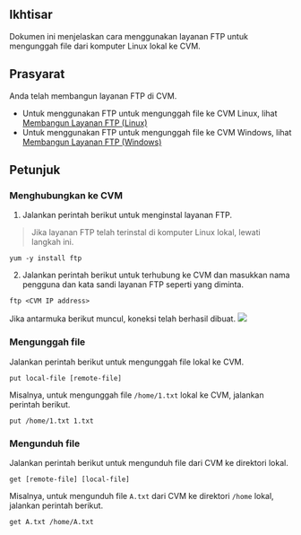 ## Ikhtisar

Dokumen ini menjelaskan cara menggunakan layanan FTP untuk mengunggah file dari komputer Linux lokal ke CVM.

## Prasyarat

Anda telah membangun layanan FTP di CVM.
- Untuk menggunakan FTP untuk mengunggah file ke CVM Linux, lihat [Membangun Layanan FTP (Linux)](https://intl.cloud.tencent.com/document/product/213/10912)
- Untuk menggunakan FTP untuk mengunggah file ke CVM Windows, lihat [Membangun Layanan FTP (Windows)](https://intl.cloud.tencent.com/document/product/213/10414)

## Petunjuk

### Menghubungkan ke CVM
1. Jalankan perintah berikut untuk menginstal layanan FTP.
> Jika layanan FTP telah terinstal di komputer Linux lokal, lewati langkah ini.
>
```
yum -y install ftp
```
2. Jalankan perintah berikut untuk terhubung ke CVM dan masukkan nama pengguna dan kata sandi layanan FTP seperti yang diminta.
```
ftp <CVM IP address>
```
Jika antarmuka berikut muncul, koneksi telah berhasil dibuat.
![](https://main.qcloudimg.com/raw/9d93f45167addf70e023a21543af59f8.png)

### Mengunggah file
Jalankan perintah berikut untuk mengunggah file lokal ke CVM.
```
put local-file [remote-file]
```
Misalnya, untuk mengunggah file `/home/1.txt` lokal ke CVM, jalankan perintah berikut.
```
put /home/1.txt 1.txt
```

### Mengunduh file
Jalankan perintah berikut untuk mengunduh file dari CVM ke direktori lokal.
```
get [remote-file] [local-file]
```
Misalnya, untuk mengunduh file `A.txt` dari CVM ke direktori `/home` lokal, jalankan perintah berikut.
```
get A.txt /home/A.txt
```

